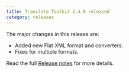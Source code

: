 ```yaml
---
title: Translate Toolkit 2.4.0 released
category: releases
---
```


The major changes in this release are:

- Added new Flat XML format and converters.
- Fixes for multiple formats.


Read the full [Release notes](https://docs.translatehouse.org/projects/translate-toolkit/en/latest/releases/2.4.0.html) for more details.
